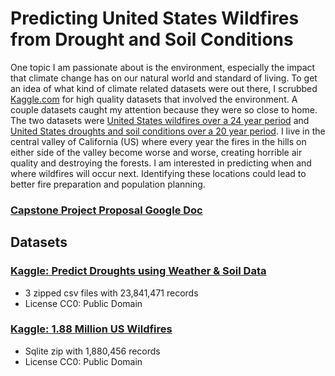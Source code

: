 # Predicting United States Wildfires from Drought and Soil Conditions

One topic I am passionate about is the environment, especially the impact that climate change has on our natural world and standard of living. To get an idea of what kind of climate related datasets were out there, I scrubbed [Kaggle.com](Kaggle.com) for high quality datasets that involved the environment. A couple datasets caught my attention because they were so close to home. The two datasets were [United States wildfires over a 24 year period](https://www.kaggle.com/rtatman/188-million-us-wildfires) and [United States droughts and soil conditions over a 20 year period](https://www.kaggle.com/cdminix/us-drought-meteorological-data). I live in the central valley of California (US) where every year the fires in the hills on either side of the valley become worse and worse, creating horrible air quality and destroying the forests. I am interested in predicting when and where wildfires will occur next. Identifying these locations could lead to better fire preparation and population planning.

### [Capstone Project Proposal Google Doc](https://docs.google.com/document/d/1jK7I5DkK1wicWTT9E59OClmK7noie6oWeQ8o-KBUqVo/edit#)

## Datasets

### [Kaggle: Predict Droughts using Weather & Soil Data](https://www.kaggle.com/cdminix/us-drought-meteorological-data)

- 3 zipped csv files with 23,841,471 records
- License CC0: Public Domain

### [Kaggle: 1.88 Million US Wildfires](https://www.kaggle.com/rtatman/188-million-us-wildfires)

- Sqlite zip with 1,880,456 records
- License CC0: Public Domain
